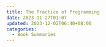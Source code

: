 ```yaml
---
title: The Practice of Programming
date: 2023-11-27T01:07
updated: 2023-12-02T06:40+08:00
categories:
  - Book Summaries
---
```

